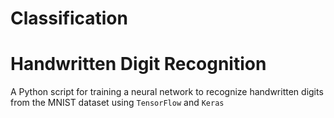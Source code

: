 # Classification
# Handwritten Digit Recognition 
A Python script for training a neural network to recognize handwritten digits from the MNIST dataset using `TensorFlow` and `Keras`
